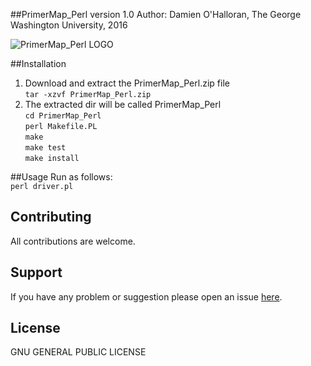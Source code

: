 ##PrimerMap_Perl version 1.0
Author: Damien O'Halloran, The George Washington University, 2016

![PrimerMap_Perl LOGO](https://cloud.githubusercontent.com/assets/8477977/19658494/3016e790-99f6-11e6-98fb-5e798aaceead.png)

##Installation
1. Download and extract the PrimerMap_Perl.zip file  
`tar -xzvf PrimerMap_Perl.zip`  
2. The extracted dir will be called PrimerMap_Perl  
  `cd PrimerMap_Perl`  
  `perl Makefile.PL`  
  `make`  
  `make test`  
  `make install`  

##Usage 
Run as follows:  
  `perl driver.pl`  


## Contributing
All contributions are welcome.

## Support
If you have any problem or suggestion please open an issue [here](https://github.com/dohalloran/PrimerMap_Perl/issues).

## License 
GNU GENERAL PUBLIC LICENSE





